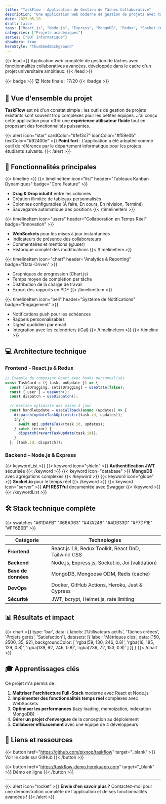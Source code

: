 ```yaml
---
title: "TaskFlow - Application de Gestion de Tâches Collaborative"
description: "Une application web moderne de gestion de projets avec tableaux Kanban, collaboration en temps réel et analytics avancés"
date: 2023-05-20
draft: false
tags: ["React.js", "Node.js", "Express", "MongoDB", "Redux", "Socket.io", "JWT", "Chart.js"]
categories: ["Projets académiques"]
series: ["BUT Informatique"]
showHero: true
heroStyle: "thumbAndBackground"
---
```


{{< lead >}}
Application web complète de gestion de tâches avec fonctionnalités collaboratives avancées, développée dans le cadre d'un projet universitaire ambitieux.
{{< /lead >}}

{{< badge >}}
🏆 Note finale : 17/20
{{< /badge >}}

## 🎯 Vue d'ensemble du projet

**TaskFlow** est né d'un constat simple : les outils de gestion de projets existants sont souvent trop complexes pour les petites équipes. J'ai conçu cette application pour offrir une **expérience utilisateur fluide** tout en proposant des fonctionnalités puissantes.

{{< alert icon="star" cardColor="#fef3c7" iconColor="#f59e0b" textColor="#92400e" >}}
**Point fort** : L'application a été adoptée comme outil de référence par le département informatique pour les projets étudiants suivants.
{{< /alert >}}

## 🚀 Fonctionnalités principales

{{< timeline >}}
{{< timelineItem icon="list" header="Tableaux Kanban Dynamiques" badge="Core Feature" >}}
- <strong>Drag & Drop intuitif</strong> entre les colonnes
- Création illimitée de tableaux personnalisés
- Colonnes configurables (À faire, En cours, En révision, Terminé)
- Sauvegarde automatique des positions
{{< /timelineItem >}}

{{< timelineItem icon="users" header="Collaboration en Temps Réel" badge="Innovation" >}}
- <strong>WebSockets</strong> pour les mises à jour instantanées
- Indicateurs de présence des collaborateurs
- Commentaires et mentions (@user)
- Historique complet des modifications
{{< /timelineItem >}}

{{< timelineItem icon="chart" header="Analytics & Reporting" badge="Data-Driven" >}}
- Graphiques de progression (Chart.js)
- Temps moyen de complétion par tâche
- Distribution de la charge de travail
- Export des rapports en PDF
{{< /timelineItem >}}

{{< timelineItem icon="bell" header="Système de Notifications" badge="Engagement" >}}
- Notifications push pour les échéances
- Rappels personnalisables
- Digest quotidien par email
- Intégration avec les calendriers (iCal)
{{< /timelineItem >}}
{{< /timeline >}}

## 💻 Architecture technique

### Frontend - React.js & Redux

```javascript
// Exemple de composant React avec hooks personnalisés
const TaskCard = ({ task, onUpdate }) => {
  const [isDragging, setIsDragging] = useState(false);
  const { user } = useAuth();
  const dispatch = useDispatch();
  
  // Gestion optimiste des mises à jour
  const handleUpdate = useCallback(async (updates) => {
    dispatch(updateTaskOptimistic(task.id, updates));
    try {
      await api.updateTask(task.id, updates);
    } catch (error) {
      dispatch(revertTaskUpdate(task.id));
    }
  }, [task.id, dispatch]);
```

### Backend - Node.js & Express

{{< keywordList >}}
{{< keyword icon="shield" >}} <strong>Authentification JWT</strong> sécurisée {{< /keyword >}}
{{< keyword icon="database" >}} <strong>MongoDB</strong> avec agrégations complexes {{< /keyword >}}
{{< keyword icon="globe" >}} <strong>Socket.io</strong> pour le temps réel {{< /keyword >}}
{{< keyword icon="server" >}} <strong>API RESTful</strong> documentée avec Swagger {{< /keyword >}}
{{< /keywordList >}}

## 🛠️ Stack technique complète

{{< swatches "#61DAFB" "#68A063" "#47A248" "#4DB33D" "#F7DF1E" "#FF6B6B" >}}

| Catégorie | Technologies |
|-----------|-------------|
| **Frontend** | React.js 18, Redux Toolkit, React DnD, Tailwind CSS |
| **Backend** | Node.js, Express.js, Socket.io, Joi (validation) |
| **Base de données** | MongoDB, Mongoose ODM, Redis (cache) |
| **DevOps** | Docker, GitHub Actions, Heroku, Jest & Cypress |
| **Sécurité** | JWT, bcrypt, Helmet.js, rate limiting |

## 📊 Résultats et impact

{{< chart >}}
type: 'bar',
data: {
  labels: ['Utilisateurs actifs', 'Tâches créées', 'Projets gérés', 'Satisfaction'],
  datasets: [{
    label: 'Métriques clés',
    data: [150, 2500, 35, 92],
    backgroundColor: [
      'rgba(59, 130, 246, 0.8)',
      'rgba(16, 185, 129, 0.8)',
      'rgba(139, 92, 246, 0.8)',
      'rgba(236, 72, 153, 0.8)'
    ]
  }]
}
{{< /chart >}}

## 🎓 Apprentissages clés

Ce projet m'a permis de :

1. <strong>Maîtriser l'architecture Full-Stack</strong> moderne avec React et Node.js
2. <strong>Implémenter des fonctionnalités temps réel</strong> complexes avec WebSockets
3. <strong>Optimiser les performances</strong> (lazy loading, memoization, indexation MongoDB)
4. <strong>Gérer un projet d'envergure</strong> de la conception au déploiement
5. <strong>Collaborer efficacement</strong> avec une équipe de 4 développeurs

## 🔗 Liens et ressources

{{< button href="https://github.com/pixnop/taskflow" target="_blank" >}}
Voir le code sur GitHub
{{< /button >}}

{{< button href="https://taskflow-demo.herokuapp.com" target="_blank" >}}
Démo en ligne
{{< /button >}}

---

{{< alert icon="rocket" >}}
**Envie d'en savoir plus ?** Contactez-moi pour une démonstration complète de l'application et de ses fonctionnalités avancées !
{{< /alert >}}